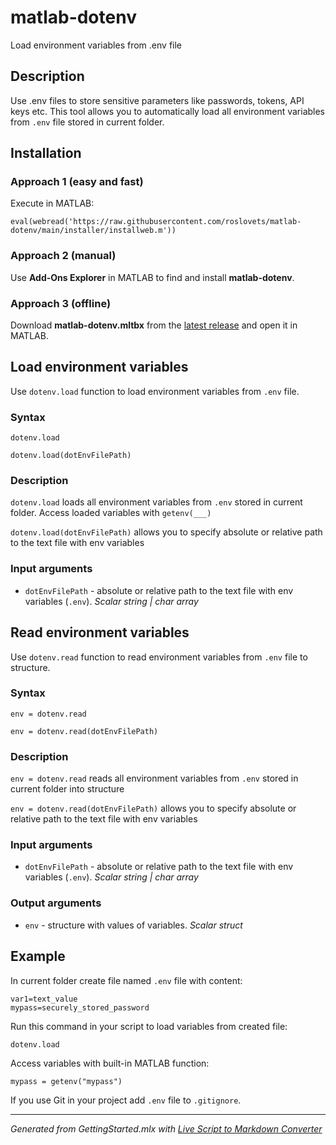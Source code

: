 # matlab-dotenv

Load environment variables from .env file

## Description

Use .env files to store sensitive parameters like passwords, tokens, API keys etc. This tool allows you to automatically load all environment variables from `.env` file stored in current folder.

## Installation
### Approach 1 (easy and fast)

Execute in MATLAB:

```matlab:Code(Display)
eval(webread('https://raw.githubusercontent.com/roslovets/matlab-dotenv/main/installer/installweb.m'))
```

### Approach 2 (manual)

Use **Add-Ons Explorer** in MATLAB to find and install **matlab-dotenv**.

### Approach 3 (offline)

Download **matlab-dotenv.mltbx** from the [latest release](https://github.com/roslovets/matlab-dotenv/releases) and open it in MATLAB.

## Load environment variables

Use `dotenv.load` function to load environment variables from `.env` file.

### Syntax

`dotenv.load`

`dotenv.load(dotEnvFilePath)`

### Description

`dotenv.load` loads all environment variables from `.env` stored in current folder. Access loaded variables with `getenv(___)`

`dotenv.load(dotEnvFilePath)` allows you to specify absolute or relative path to the text file with env variables

### Input arguments

   -  `dotEnvFilePath` - absolute or relative path to the text file with env variables (`.env`). *Scalar string | char array* 

## Read environment variables

Use `dotenv.read` function to read environment variables from `.env` file to structure.

### Syntax

`env = dotenv.read`

`env = dotenv.read(dotEnvFilePath)`

### Description

`env = dotenv.read` reads all environment variables from `.env` stored in current folder into structure

`env = dotenv.read(dotEnvFilePath)` allows you to specify absolute or relative path to the text file with env variables

### Input arguments

   -  `dotEnvFilePath` - absolute or relative path to the text file with env variables (`.env`). *Scalar string | char array* 

### Output arguments

   -  `env` - structure with values of variables. *Scalar struct* 

## Example

In current folder create file named `.env` file with content:

```matlab:Code(Display)
var1=text_value
mypass=securely_stored_password
```

Run this command in your script to load variables from created file:

```matlab:Code(Display)
dotenv.load
```

Access variables with built-in MATLAB function:

```matlab:Code(Display)
mypass = getenv("mypass")
```

If you use Git in your project add `.env` file to `.gitignore`.

***
*Generated from GettingStarted.mlx with [Live Script to Markdown Converter](https://github.com/roslovets/Live-Script-to-Markdown-Converter)*

